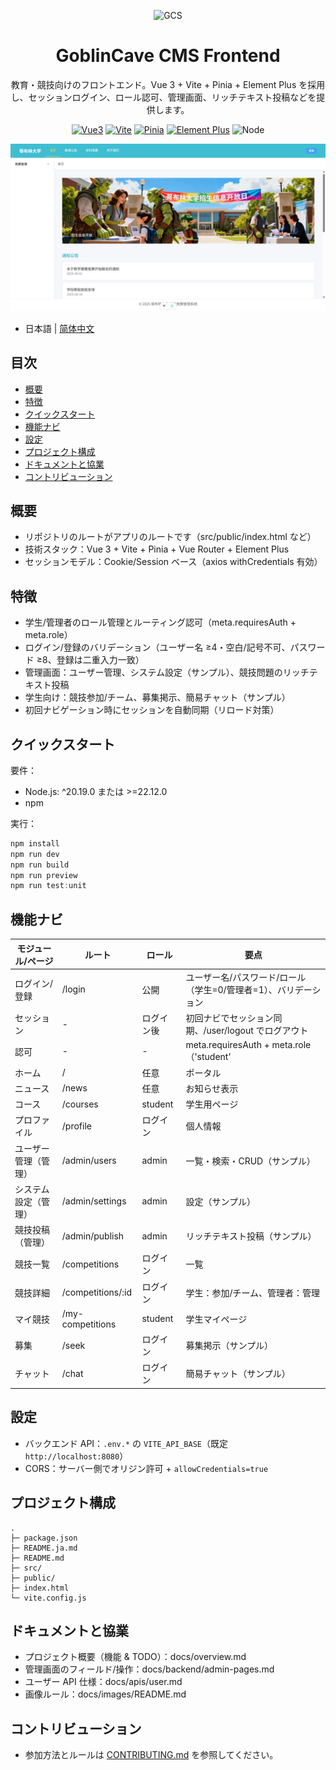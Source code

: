 <p align="center"><img src="docs/images/logo.png" alt="GCS" /></p>

<h1 align="center">GoblinCave CMS Frontend</h1>

<p align="center">教育・競技向けのフロントエンド。Vue 3 + Vite + Pinia + Element Plus を採用し、セッションログイン、ロール認可、管理画面、リッチテキスト投稿などを提供します。</p>

<p align="center">
  <a href="https://vuejs.org/"><img alt="Vue3" src="https://img.shields.io/badge/Vue-3.x-42b883?logo=vue.js&logoColor=white"></a>
  <a href="https://vitejs.dev/"><img alt="Vite" src="https://img.shields.io/badge/Vite-^7.0-646cff?logo=vite&logoColor=white"></a>
  <a href="https://pinia.vuejs.org/"><img alt="Pinia" src="https://img.shields.io/badge/Pinia-^3.0-f7d336"></a>
  <a href="https://element-plus.org/"><img alt="Element Plus" src="https://img.shields.io/badge/Element%20Plus-2.x-409eff"></a>
  <img alt="Node" src="https://img.shields.io/badge/Node-%5E20.19%20%7C%7C%20%E2%89%A522.12-43853d?logo=node.js&logoColor=white">
</p>

<p align="center"><img src="docs/images/hero.png" alt="プロジェクトヒーロー画像" /></p>

- 日本語 | [简体中文](README.md)

## 目次
- [概要](#概要)
- [特徴](#特徴)
- [クイックスタート](#クイックスタート)
- [機能ナビ](#機能ナビ)
- [設定](#設定)
- [プロジェクト構成](#プロジェクト構成)
- [ドキュメントと協業](#ドキュメントと協業)
- [コントリビューション](#コントリビューション)

## 概要
- リポジトリのルートがアプリのルートです（src/public/index.html など）
- 技術スタック：Vue 3 + Vite + Pinia + Vue Router + Element Plus
- セッションモデル：Cookie/Session ベース（axios withCredentials 有効）

## 特徴
- 学生/管理者のロール管理とルーティング認可（meta.requiresAuth + meta.role）
- ログイン/登録のバリデーション（ユーザー名 ≥4・空白/記号不可、パスワード ≥8、登録は二重入力一致）
- 管理画面：ユーザー管理、システム設定（サンプル）、競技問題のリッチテキスト投稿
- 学生向け：競技参加/チーム、募集掲示、簡易チャット（サンプル）
- 初回ナビゲーション時にセッションを自動同期（リロード対策）

## クイックスタート
要件：
- Node.js: ^20.19.0 または >=22.12.0
- npm

実行：
```powershell
npm install
npm run dev
npm run build
npm run preview
npm run test:unit
```

## 機能ナビ
| モジュール/ページ | ルート | ロール | 要点 |
| --- | --- | --- | --- |
| ログイン/登録 | /login | 公開 | ユーザー名/パスワード/ロール（学生=0/管理者=1）、バリデーション |
| セッション | - | ログイン後 | 初回ナビでセッション同期、/user/logout でログアウト |
| 認可 | - | - | meta.requiresAuth + meta.role（'student' | 'admin'） |
| ホーム | / | 任意 | ポータル |
| ニュース | /news | 任意 | お知らせ表示 |
| コース | /courses | student | 学生用ページ |
| プロファイル | /profile | ログイン | 個人情報 |
| ユーザー管理（管理） | /admin/users | admin | 一覧・検索・CRUD（サンプル） |
| システム設定（管理） | /admin/settings | admin | 設定（サンプル） |
| 競技投稿（管理） | /admin/publish | admin | リッチテキスト投稿（サンプル） |
| 競技一覧 | /competitions | ログイン | 一覧 |
| 競技詳細 | /competitions/:id | ログイン | 学生：参加/チーム、管理者：管理 |
| マイ競技 | /my-competitions | student | 学生マイページ |
| 募集 | /seek | ログイン | 募集掲示（サンプル） |
| チャット | /chat | ログイン | 簡易チャット（サンプル） |

## 設定
- バックエンド API：`.env.*` の `VITE_API_BASE`（既定 `http://localhost:8080`）
- CORS：サーバー側でオリジン許可 + `allowCredentials=true`

## プロジェクト構成
```
.
├─ package.json
├─ README.ja.md
├─ README.md
├─ src/
├─ public/
├─ index.html
└─ vite.config.js
```

## ドキュメントと協業
- プロジェクト概要（機能 & TODO）：docs/overview.md
- 管理画面のフィールド/操作：docs/backend/admin-pages.md
- ユーザー API 仕様：docs/apis/user.md
- 画像ルール：docs/images/README.md

## コントリビューション
- 参加方法とルールは [CONTRIBUTING.md](CONTRIBUTING.md) を参照してください。
